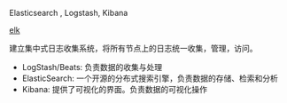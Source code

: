 
Elasticsearch , Logstash, Kibana 

[elk](https://www.cnblogs.com/aresxin/p/8035137.html "title") 

建立集中式日志收集系统，将所有节点上的日志统一收集，管理，访问。


* LogStash/Beats: 负责数据的收集与处理
* ElasticSearch: 一个开源的分布式搜索引擎，负责数据的存储、检索和分析
* Kibana: 提供了可视化的界面。负责数据的可视化操作


